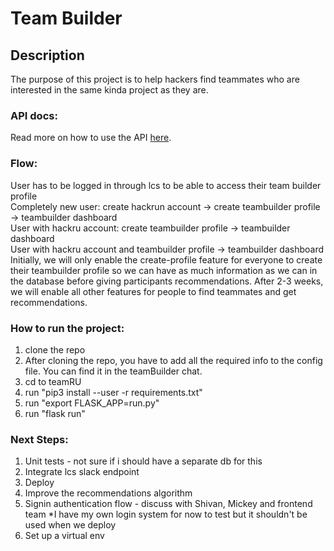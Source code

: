 # Team Builder

## Description

The purpose of this project is to help hackers find teammates who are interested in the same kinda project as they are. 

### API docs:
Read more on how to use the API [here](https://github.com/HackRU/teamRU/wiki/TeamRU-API).


### Flow:
User has to be logged in through lcs to be able to access their team builder profile <br/>
Completely new user: create hackrun account -> create teambuilder profile -> teambuilder dashboard <br/>
User with hackru account: create teambuilder profile -> teambuilder dashboard <br/>
User with hackru account and teambuilder profile -> teambuilder dashboard<br/>
Initially, we will only enable the create-profile feature for everyone to create their teambuilder profile so we can have as much information as we can in the database before giving participants recommendations. After 2-3 weeks, we will enable all other features for people to find teammates and get recommendations.
 

### How to run the project:
1) clone the repo 
2) After cloning the repo, you have to add all the required info to the config file. You can find it in the teamBuilder chat.
3) cd to teamRU
4) run "pip3 install --user -r requirements.txt"
5) run "export FLASK_APP=run.py"
6) run "flask run"

### Next Steps:
1) Unit tests - not sure if i should have a separate db for this
2) Integrate lcs slack endpoint
3) Deploy
4) Improve the recommendations algorithm
5) Signin authentication flow - discuss with Shivan, Mickey and frontend team
    *I have my own login system for now to test but it shouldn't be used when we deploy
6) Set up a virtual env
